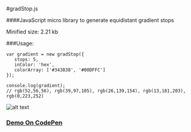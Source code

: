 #gradStop.js

####JavaScript micro library to generate equidistant gradient stops

Minified size: 2.21 kb

###Usage:

    var gradient = new gradStop({
       stops: 5,
       inColor: 'hex',
       colorArray: ['#343838', '#00DFFC']
    });
    
    console.log(gradient);
    // rgb(52,56,56), rgb(39,97,105), rgb(26,139,154), rgb(13,181,203), rgb(0,223,252)


![alt text][1]


  [1]: https://cdn.rawgit.com/Siddharth11/gradStop.js/master/gradient%20strip.png




### [Demo On CodePen](http://codepen.io/Siddharth11/pen/RPvJmO)
